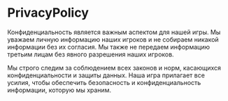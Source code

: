# PrivacyPolicy
Конфиденциальность является важным аспектом для нашей игры. Мы уважаем личную информацию наших игроков и не собираем никакой информации без их согласия. Мы также не передаем информацию третьим лицам без явного разрешения наших игроков.

Мы строго следим за соблюдением всех законов и норм, касающихся конфиденциальности и защиты данных. Наша игра прилагает все усилия, чтобы обеспечить безопасность и конфиденциальность информации, которую мы храним.
